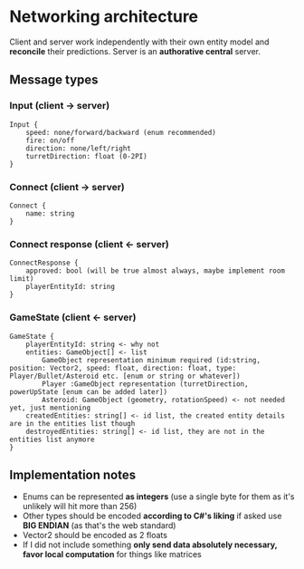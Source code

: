 # Networking architecture

Client and server work independently with their own entity model and **reconcile** their predictions. Server is an **authorative central** server.

## Message types

### Input (client -> server)

```
Input {
    speed: none/forward/backward (enum recommended)
    fire: on/off
    direction: none/left/right
    turretDirection: float (0-2PI)
}
```

### Connect (client -> server)

```
Connect {
    name: string
}
```

### Connect response (client <- server)

```
ConnectResponse {
    approved: bool (will be true almost always, maybe implement room limit)
    playerEntityId: string
}
```

### GameState (client <- server)

```
GameState {
    playerEntityId: string <- why not
    entities: GameObject[] <- list
        GameObject representation minimum required (id:string, position: Vector2, speed: float, direction: float, type: Player/Bullet/Asteroid etc. [enum or string or whatever])
        Player :GameObject representation (turretDirection, powerUpState [enum can be added later])
        Asteroid: GameObject (geometry, rotationSpeed) <- not needed yet, just mentioning
    createdEntities: string[] <- id list, the created entity details are in the entities list though
    destroyedEntities: string[] <- id list, they are not in the entities list anymore
}
```

## Implementation notes
- Enums can be represented **as integers** (use a single byte for them as it's unlikely will hit more than 256)
- Other types should be encoded **according to C#'s liking** if asked use **BIG ENDIAN** (as that's the web standard)
- Vector2 should be encoded as 2 floats
- If I did not include something **only send data absolutely necessary, favor local computation** for things like matrices